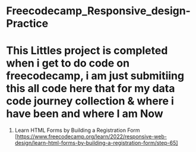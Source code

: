 # Freecodecamp_Responsive_design-Practice
# This Littles project is completed when i get to do code on freecodecamp, i am just submitiing this all code here that for my data code journey collection & where i have been and where I am Now 
1. Learn HTML Forms by Building a Registration Form  [https://www.freecodecamp.org/learn/2022/responsive-web-design/learn-html-forms-by-building-a-registration-form/step-65]
